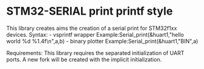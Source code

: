 # STM32-SERIAL print printf style 
This library creates aims the creation of a serial print for STM32f1xx devices. 
Syntax:
    - vsprintf wrapper Example:Serial_print(&huart1,"hello world %d %1.4f\n",a,b)
    - binary plotter Example:Serial_print(&huart1,"BIN",a)
    
Requirements:
  This library requires the separated initialization of  UART ports. A new fork will be created with the implicit initialization. 
